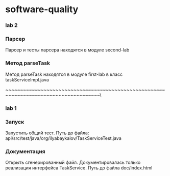 # software-quality

### lab 2

### Парсер
Парсер и тесты парсера находятся в модуле second-lab

### Метод parseTask
Метод parseTask находятся в модуле first-lab в класс taskServiceImpl.java

\~~~~~~~~~~~~~~~~~~~~~~~~~~~~~~~~~~~~~~~~~~~~~~~~~~~~~~~~~~~~~~~~~~~~~~~~~~~~~~~~~~~~~~\
### lab 1

### Запуск
Запустить общий тест. Путь до файла: api/src/test/java/org/ilyabaykalov/TaskServiceTest.java

### Документация
Открыть сгенерированный файл. Документировалась только реализация интерфейса TaskService. Путь до файла doc/index.html
